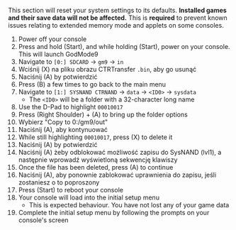 This section will reset your system settings to its defaults. **Installed games and their save data will not be affected.** This is **required** to prevent known issues relating to extended memory mode and applets on some consoles.

1. Power off your console
2. Press and hold (Start), and while holding (Start), power on your console. This will launch GodMode9
3. Navigate to `[0:] SDCARD` -> `gm9` -> `in`
4. Wciśnij (X) na pliku obrazu CTRTransfer `.bin`, aby go usunąć
5. Naciśnij (A) by potwierdzić
6. Press (B) a few times to go back to the main menu
7. Navigate to `[1:] SYSNAND CTRNAND` -> `data` -> `<ID0>` -> `sysdata`
    - The `<ID0>` will be a folder with a 32-character long name
8. Use the D-Pad to highlight `00010017`
9. Press (Right Shoulder) + (A) to bring up the folder options
10. Wybierz "Copy to 0:/gm9/out"
11. Naciśnij (A), aby kontynuować
12. While still highlighting `00010017`, press (X) to delete it
13. Naciśnij (A) by potwierdzić
14. Naciśnij (A) żeby odblokować możliwość zapisu do SysNAND (lvl1), a następnie wprowadź wyświetloną sekwencję klawiszy
15. Once the file has been deleted, press (A) to continue
16. Naciśnij (A), aby ponownie zablokować uprawnienia do zapisu, jeśli zostaniesz o to poproszony
17. Press (Start) to reboot your console
18. Your console will load into the initial setup menu
    - This is expected behaviour. You have not lost any of your game data
19. Complete the initial setup menu by following the prompts on your console's screen
